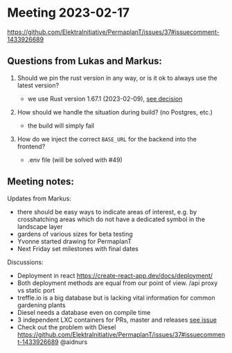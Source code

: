 # Meeting 2023-02-17

https://github.com/ElektraInitiative/PermaplanT/issues/37#issuecomment-1433926689

## Questions from Lukas and Markus:

1. Should we pin the rust version in any way, or is it ok to always use the latest version?
    - we use Rust version 1.67.1 (2023-02-09), [see decision](/doc/decisions/backend_programming_language.md)
2. How should we handle the situation during build? (no Postgres, etc.)
      - the build will simply fail
3. How do we inject the correct `BASE_URL` for the backend into the frontend?

    - .env file (will be solved with #49)

## Meeting notes:

Updates from Markus:

- there should be easy ways to indicate areas of interest, e.g. by crosshatching areas which do not have a dedicated symbol in the landscape layer
- gardens of various sizes for beta testing
- Yvonne started drawing for PermaplanT
- Next Friday set milestones with final dates

Discussions:

- Deployment in react https://create-react-app.dev/docs/deployment/
- Both deployment methods are equal from our point of view. /api proxy vs static port
- treffle.io is a big database but is lacking vital information for common gardening plants
- Diesel needs a database even on compile time
- 3 independent LXC containers for PRs, master and releases [see issue](https://github.com/ElektraInitiative/PermaplanT/issues/53)
- Check out the problem with Diesel https://github.com/ElektraInitiative/PermaplanT/issues/37#issuecomment-1433926689 @aidnurs

